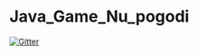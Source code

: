 # Java_Game_Nu_pogodi

[![Gitter](https://badges.gitter.im/Java_Game_Nu_pogodi/Lobby.svg)](https://gitter.im/Java_Game_Nu_pogodi/Lobby?utm_source=badge&utm_medium=badge&utm_campaign=pr-badge&utm_content=badge)